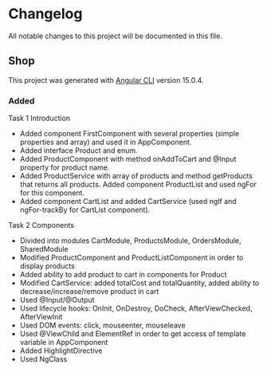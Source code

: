 # Changelog

All notable changes to this project will be documented in this file.

## Shop

This project was generated with [Angular CLI](https://github.com/angular/angular-cli) version 15.0.4.

### Added
Task 1 Introduction
- Added component FirstComponent with several properties (simple properties and array) and used it in AppComponent.
- Added interface Product and enum.
- Added ProductComponent with method onAddToCart and @Input property for product name.
- Added ProductService with array of products and method getProducts that returns all products. Added component ProductList and used ngFor for this component.
- Added component CartList and added CartService (used ngIf and ngFor-trackBy for CartList component).

Task 2 Components
- Divided into modules CartModule, ProductsModule, OrdersModule, SharedModule
- Modified ProductComponent and ProductListComponent in order to display products
- Added ability to add product to cart in components for Product
- Modified CartService: added totalCost and totalQuantity, added ability to decrease/increase/remove product in cart
- Used @Input/@Output
- Used lifecycle hooks: OnInit, OnDestroy, DoCheck, AfterViewChecked, AfterViewInit
- Used DOM events: click, mouseenter, mouseleave
- Used @ViewChild and ElementRef in order to get access of template variable in AppComponent
- Added HighlightDirective
- Used NgClass



